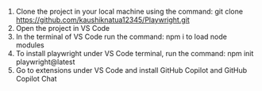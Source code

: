 1. Clone the project in your local machine using the command: git clone https://github.com/kaushiknatua12345/Playwright.git
2. Open the project in VS Code
3. In the terminal of VS Code run the command: npm i to load node modules
4. To install playwright under VS Code terminal, run the command: npm init playwright@latest
5. Go to extensions under VS Code and install GitHub Copilot and GitHub Copilot Chat
